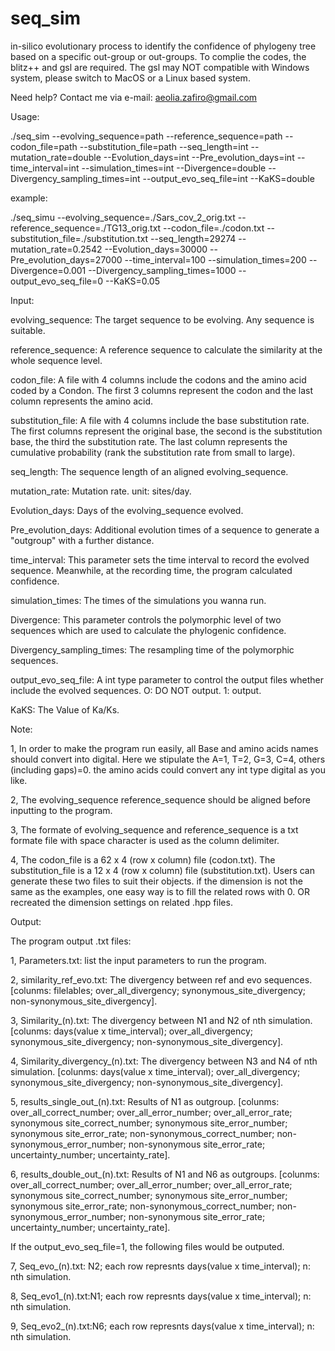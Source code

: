 # seq_sim
in-silico evolutionary process to identify the confidence of phylogeny tree based on a specific out-group or out-groups. 
To complie the codes, the blitz++ and gsl are required. The gsl may NOT compatible with Windows system, please switch to MacOS or a Linux based system.

Need help? Contact me via e-mail: aeolia.zafiro@gmail.com

Usage:

./seq_sim --evolving_sequence=path --reference_sequence=path --codon_file=path --substitution_file=path --seq_length=int --mutation_rate=double --Evolution_days=int --Pre_evolution_days=int --time_interval=int --simulation_times=int --Divergence=double --Divergency_sampling_times=int --output_evo_seq_file=int --KaKS=double

example:

./seq_simu --evolving_sequence=./Sars_cov_2_orig.txt --reference_sequence=./TG13_orig.txt --codon_file=./codon.txt --substitution_file=./substitution.txt --seq_length=29274 --mutation_rate=0.2542 --Evolution_days=30000 --Pre_evolution_days=27000 --time_interval=100 --simulation_times=200 --Divergence=0.001 --Divergency_sampling_times=1000 --output_evo_seq_file=0 --KaKS=0.05
  
  Input:
  
  evolving_sequence: The target sequence to be evolving. Any sequence is suitable. 
  
  reference_sequence: A reference sequence to calculate the similarity at the whole sequence level.
  
  codon_file: A file with 4 columns include the codons and the amino acid coded by a Condon. The first 3 columns represent the codon and the last column represents the amino acid.
  
  substitution_file: A file with 4 columns include the base substitution rate.  The first columns represent the original base, the second is the substitution base, the third the substitution rate. The last column represents the cumulative probability (rank the substitution rate from small to large). 

  seq_length: The sequence length of an aligned evolving_sequence.
  
  mutation_rate: Mutation rate. unit: sites/day.
  
  Evolution_days: Days of the evolving_sequence evolved.
  
  Pre_evolution_days: Additional evolution times of a sequence to generate a "outgroup" with a further distance.
  
  time_interval: This parameter sets the time interval to record the evolved sequence. Meanwhile, at the recording time, the program calculated confidence.
  
  simulation_times: The times of the simulations you wanna run.
  
  Divergence: This parameter controls the polymorphic level of two sequences which are used to calculate the phylogenic confidence.
  
  Divergency_sampling_times: The resampling time of the polymorphic sequences.
  
  output_evo_seq_file: A int type parameter to control the output files whether include the evolved sequences. O: DO NOT output. 1: output.
  
  KaKS: The Value of Ka/Ks.
  
    
  Note:
  
  1, In order to make the program run easily, all Base and amino acids names should convert into digital. Here we stipulate the A=1, T=2, G=3, C=4, others (including gaps)=0. the amino acids could convert any int type digital as you like.
  
  2, The evolving_sequence reference_sequence should be aligned before inputting to the program.
  
  3, The formate of evolving_sequence and reference_sequence is a txt formate file with space character is used as the column delimiter.
  
  4, The codon_file is a 62 x 4 (row x column) file (codon.txt). The substitution_file is a 12 x 4 (row x column) file (substitution.txt). Users can generate these two files to suit their objects. if the dimension is not the same as the examples, one easy way is to fill the related rows with 0. OR recreated the dimension settings on related .hpp files.
        
  Output:
  
  The program output .txt files:
  
  1, Parameters.txt: list the input parameters to run the program.
  
  2, similarity_ref_evo.txt: The divergency between ref and evo sequences. [colunms: filelables; over_all_divergency; synonymous_site_divergency; non-synonymous_site_divergency].
  
  3, Similarity_(n).txt: The divergency between N1 and N2 of nth simulation. [colunms: days(value x time_interval); over_all_divergency; synonymous_site_divergency; non-synonymous_site_divergency].
  
  4, Similarity_divergency_(n).txt: The divergency between N3 and N4 of nth simulation. [colunms: days(value x time_interval); over_all_divergency; synonymous_site_divergency; non-synonymous_site_divergency].
  
  5, results_single_out_(n).txt: Results of N1 as outgroup. [colunms: over_all_correct_number; over_all_error_number; over_all_error_rate; synonymous site_correct_number; synonymous site_error_number; synonymous site_error_rate; non-synonymous_correct_number; non-synonymous_error_number; non-synonymous site_error_rate; uncertainty_number; uncertainty_rate].
  
  6, results_double_out_(n).txt: Results of N1 and N6 as outgroups. [colunms: over_all_correct_number; over_all_error_number; over_all_error_rate; synonymous site_correct_number; synonymous site_error_number; synonymous site_error_rate; non-synonymous_correct_number; non-synonymous_error_number; non-synonymous site_error_rate; uncertainty_number; uncertainty_rate].
  
  If the output_evo_seq_file=1, the following files would be outputed.
  
  7, Seq_evo_(n).txt: N2; each row represnts days(value x time_interval); n: nth simulation.
  
  8, Seq_evo1_(n).txt:N1; each row represnts days(value x time_interval); n: nth simulation.
  
  9, Seq_evo2_(n).txt:N6; each row represnts days(value x time_interval); n: nth simulation.
  
  
  
  
  
  
